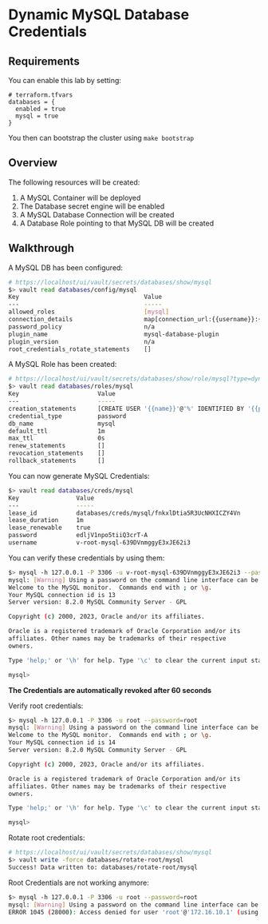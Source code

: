# Dynamic MySQL Database Credentials

## Requirements
You can enable this lab by setting:

```
# terraform.tfvars
databases = {
  enabled = true
  mysql = true
}
```

You then can bootstrap the cluster using `make bootstrap`

## Overview
The following resources will be created:

1. A MySQL Container will be deployed
2. The Database secret engine will be enabled
3. A MySQL Database Connection will be created
4. A Database Role pointing to that MySQL DB will be created

## Walkthrough
A MySQL DB has been configured:

```bash
# https://localhost/ui/vault/secrets/databases/show/mysql
$> vault read databases/config/mysql
Key                                   Value
---                                   -----
allowed_roles                         [mysql]
connection_details                    map[connection_url:{{username}}:{{password}}@tcp(mysql:3306)/vault-playgound max_open_connections:2 username:root]
password_policy                       n/a
plugin_name                           mysql-database-plugin
plugin_version                        n/a
root_credentials_rotate_statements    []
```

A MySQL Role has been created:

```bash
# https://localhost/ui/vault/secrets/databases/show/role/mysql?type=dynamic
$> vault read databases/roles/mysql
Key                      Value
---                      -----
creation_statements      [CREATE USER '{{name}}'@'%' IDENTIFIED BY '{{password}}';GRANT SELECT ON *.* TO '{{name}}'@'%';]
credential_type          password
db_name                  mysql
default_ttl              1m
max_ttl                  0s
renew_statements         []
revocation_statements    []
rollback_statements      []
```

You can now generate MySQL Credentials:

```bash
$> vault read databases/creds/mysql
Key                Value
---                -----
lease_id           databases/creds/mysql/fnkxlDtia5R3UcNHXICZY4Vn
lease_duration     1m
lease_renewable    true
password           edljV1npo5tiiQ3crT-A
username           v-root-mysql-639DVnmggyE3xJE62i3
```

You can verify these credentials by using them:

```bash
$> mysql -h 127.0.0.1 -P 3306 -u v-root-mysql-639DVnmggyE3xJE62i3 --password=edljV1npo5tiiQ3crT-A
mysql: [Warning] Using a password on the command line interface can be insecure.
Welcome to the MySQL monitor.  Commands end with ; or \g.
Your MySQL connection id is 13
Server version: 8.2.0 MySQL Community Server - GPL

Copyright (c) 2000, 2023, Oracle and/or its affiliates.

Oracle is a registered trademark of Oracle Corporation and/or its
affiliates. Other names may be trademarks of their respective
owners.

Type 'help;' or '\h' for help. Type '\c' to clear the current input statement.

mysql>
```

**The Credentials are automatically revoked after 60 seconds**

Verify root credentials:

```bash
$> mysql -h 127.0.0.1 -P 3306 -u root --password=root
mysql: [Warning] Using a password on the command line interface can be insecure.
Welcome to the MySQL monitor.  Commands end with ; or \g.
Your MySQL connection id is 14
Server version: 8.2.0 MySQL Community Server - GPL

Copyright (c) 2000, 2023, Oracle and/or its affiliates.

Oracle is a registered trademark of Oracle Corporation and/or its
affiliates. Other names may be trademarks of their respective
owners.

Type 'help;' or '\h' for help. Type '\c' to clear the current input statement.

mysql>
```

Rotate root credentials:

```bash
# https://localhost/ui/vault/secrets/databases/show/mysql
$> vault write -force databases/rotate-root/mysql
Success! Data written to: databases/rotate-root/mysql
```

Root Credentials are not working anymore:

```bash
$> mysql -h 127.0.0.1 -P 3306 -u root --password=root
mysql: [Warning] Using a password on the command line interface can be insecure.
ERROR 1045 (28000): Access denied for user 'root'@'172.16.10.1' (using password: YES)
```
